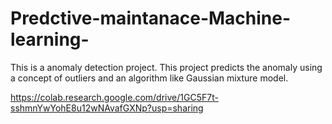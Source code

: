 # Predctive-maintanace-Machine-learning-
This is a anomaly detection project. This project predicts the anomaly using a concept of outliers and an algorithm like Gaussian mixture model.

https://colab.research.google.com/drive/1GC5F7t-sshmnYwYohE8u12wNAvafGXNp?usp=sharing
